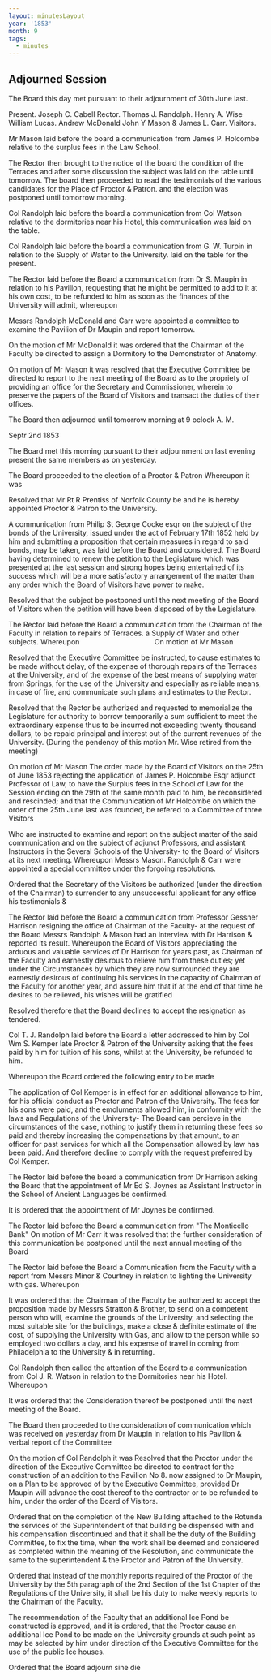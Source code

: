 ```yaml
---
layout: minutesLayout
year: '1853'
month: 9
tags:
  - minutes
---
```

Adjourned Session
-----------------

The Board this day met pursuant to their adjournment of 30th June last.

Present. Joseph C. Cabell Rector. Thomas J. Randolph. Henry A. Wise William Lucas. Andrew McDonald John Y Mason & James L. Carr. Visitors.

Mr Mason laid before the board a communication from James P. Holcombe relative to the surplus fees in the Law School.

The Rector then brought to the notice of the board the condition of the Terraces and after some discussion the subject was laid on the table until tomorrow. The board then proceeded to read the testimonials of the various candidates for the Place of Proctor & Patron. and the election was postponed until tomorrow morning.

Col Randolph laid before the board a communication from Col Watson relative to the dormitories near his Hotel, this communication was laid on the table.

Col Randolph laid before the board a communication from G. W. Turpin in relation to the Supply of Water to the University. laid on the table for the present.

The Rector laid before the Board a communication from Dr S. Maupin in relation to his Pavilion, requesting that he might be permitted to add to it at his own cost, to be refunded to him as soon as the finances of the University will admit, whereupon

Messrs Randolph McDonald and Carr were appointed a committee to examine the Pavilion of Dr Maupin and report tomorrow.

On the motion of Mr McDonald it was ordered that the Chairman of the Faculty be directed to assign a Dormitory to the Demonstrator of Anatomy.

On motion of Mr Mason it was resolved that the Executive Committee be directed to report to the next meeting of the Board as to the propriety of providing an office for the Secretary and Commissioner, wherein to preserve the papers of the Board of Visitors and transact the duties of their offices.

The Board then adjourned until tomorrow morning at 9 oclock A. M.

Septr 2nd 1853

The Board met this morning pursuant to their adjournment on last evening present the same members as on yesterday.

The Board proceeded to the election of a Proctor & Patron Whereupon it was

Resolved that Mr Rt R Prentiss of Norfolk County be and he is hereby appointed Proctor & Patron to the University.

A communication from Philip St George Cocke esqr on the subject of the bonds of the University, issued under the act of February 17th 1852 held by him and submitting a proposition that certain measures in regard to said bonds, may be taken, was laid before the Board and considered. The Board having determined to renew the petition to the Legislature which was presented at the last session and strong hopes being entertained of its success which will be a more satisfactory arrangement of the matter than any order which the Board of Visitors have power to make.

Resolved that the subject be postponed until the next meeting of the Board of Visitors when the petition will have been disposed of by the Legislature.

The Rector laid before the Board a communication from the Chairman of the Faculty in relation to repairs of Terraces. a Supply of Water and other subjects. Whereupon            On motion of Mr Mason

Resolved that the Executive Committee be instructed, to cause estimates to be made without delay, of the expense of thorough repairs of the Terraces at the University, and of the expense of the best means of supplying water from Springs, for the use of the University and especially as reliable means, in case of fire, and communicate such plans and estimates to the Rector.

Resolved that the Rector be authorized and requested to memorialize the Legislature for authority to borrow temporarily a sum sufficient to meet the extraordinary expense thus to be incurred not exceeding twenty thousand dollars, to be repaid principal and interest out of the current revenues of the University. (During the pendency of this motion Mr. Wise retired from the meeting)

On motion of Mr Mason The order made by the Board of Visitors on the 25th of June 1853 rejecting the application of James P. Holcombe Esqr adjunct Professor of Law, to have the Surplus fees in the School of Law for the Session ending on the 29th of the same month paid to him, be reconsidered and rescinded; and that the Communication of Mr Holcombe on which the order of the 25th June last was founded, be refered to a Committee of three Visitors

Who are instructed to examine and report on the subject matter of the said communication and on the subject of adjunct Professors, and assistant Instructors in the Several Schools of the University- to the Board of Visitors at its next meeting. Whereupon Messrs Mason. Randolph & Carr were appointed a special committee under the forgoing resolutions.

Ordered that the Secretary of the Visitors be authorized (under the direction of the Chairman) to surrender to any unsuccessful applicant for any office his testimonials &

The Rector laid before the Board a communication from Professor Gessner Harrison resigning the office of Chairman of the Faculty- at the request of the Board Messrs Randolph & Mason had an interview with Dr Harrison & reported its result. Whereupon the Board of Visitors appreciating the arduous and valuable services of Dr Harrison for years past, as Chairman of the Faculty and earnestly desirous to relieve him from these duties; yet under the Circumstances by which they are now surrounded they are earnestly desirous of continuing his services in the capacity of Chairman of the Faculty for another year, and assure him that if at the end of that time he desires to be relieved, his wishes will be gratified

Resolved therefore that the Board declines to accept the resignation as tendered.

Col T. J. Randolph laid before the Board a letter addressed to him by Col Wm S. Kemper late Proctor & Patron of the University asking that the fees paid by him for tuition of his sons, whilst at the University, be refunded to him.

Whereupon the Board ordered the following entry to be made

The application of Col Kemper is in effect for an additional allowance to him, for his official conduct as Proctor and Patron of the University. The fees for his sons were paid, and the emoluments allowed him, in conformity with the laws and Regulations of the University- The Board can percieve in the circumstances of the case, nothing to justify them in returning these fees so paid and thereby increasing the compensations by that amount, to an officer for past services for which all the Compensation allowed by law has been paid. And therefore decline to comply with the request preferred by Col Kemper.

The Rector laid before the board a communication from Dr Harrison asking the Board that the appointment of Mr Ed S. Joynes as Assistant Instructor in the School of Ancient Languages be confirmed.

It is ordered that the appointment of Mr Joynes be confirmed.

The Rector laid before the Board a communication from "The Monticello Bank" On motion of Mr Carr it was resolved that the further consideration of this communication be postponed until the next annual meeting of the Board

The Rector laid before the Board a Communication from the Faculty with a report from Messrs Minor & Courtney in relation to lighting the University with gas. Whereupon

It was ordered that the Chairman of the Faculty be authorized to accept the proposition made by Messrs Stratton & Brother, to send on a competent person who will, examine the grounds of the University, and selecting the most suitable site for the buildings, make a close & definite estimate of the cost, of supplying the University with Gas, and allow to the person while so employed two dollars a day, and his expense of travel in coming from Philadelphia to the University & in returning.

Col Randolph then called the attention of the Board to a communication from Col J. R. Watson in relation to the Dormitories near his Hotel. Whereupon

It was ordered that the Consideration thereof be postponed until the next meeting of the Board.

The Board then proceeded to the consideration of communication which was received on yesterday from Dr Maupin in relation to his Pavilion & verbal report of the Committee

On the motion of Col Randolph it was Resolved that the Proctor under the direction of the Executive Committee be directed to contract for the construction of an addition to the Pavilion No 8. now assigned to Dr Maupin, on a Plan to be approved of by the Executive Committee, provided Dr Maupin will advance the cost thereof to the contractor or to be refunded to him, under the order of the Board of Visitors.

Ordered that on the completion of the New Building attached to the Rotunda the services of the Superintendent of that building be dispensed with and his compensation discontinued and that it shall be the duty of the Building Committee, to fix the time, when the work shall be deemed and considered as completed within the meaning of the Resolution, and communicate the same to the superintendent & the Proctor and Patron of the University.

Ordered that instead of the monthly reports required of the Proctor of the University by the 5th paragraph of the 2nd Section of the 1st Chapter of the Regulations of the University, it shall be his duty to make weekly reports to the Chairman of the Faculty.

The recommendation of the Faculty that an additional Ice Pond be constructed is approved, and it is ordered, that the Proctor cause an additional Ice Pond to be made on the University grounds at such point as may be selected by him under direction of the Executive Committee for the use of the public Ice houses.

Ordered that the Board adjourn sine die
